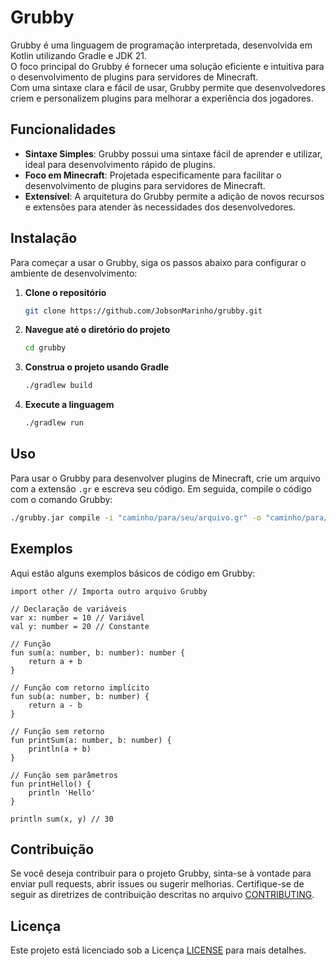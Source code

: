 # Grubby

Grubby é uma linguagem de programação interpretada, desenvolvida em Kotlin utilizando Gradle e JDK 21.  
O foco principal do Grubby é fornecer uma solução eficiente e intuitiva para o desenvolvimento de plugins para servidores de Minecraft.  
Com uma sintaxe clara e fácil de usar, Grubby permite que desenvolvedores criem e personalizem plugins para melhorar a experiência dos jogadores.

## Funcionalidades

- **Sintaxe Simples**: Grubby possui uma sintaxe fácil de aprender e utilizar, ideal para desenvolvimento rápido de plugins.
- **Foco em Minecraft**: Projetada especificamente para facilitar o desenvolvimento de plugins para servidores de Minecraft.
- **Extensível**: A arquitetura do Grubby permite a adição de novos recursos e extensões para atender às necessidades dos desenvolvedores.

## Instalação

Para começar a usar o Grubby, siga os passos abaixo para configurar o ambiente de desenvolvimento:

1. **Clone o repositório**

    ```bash
    git clone https://github.com/JobsonMarinho/grubby.git
    ```

2. **Navegue até o diretório do projeto**

    ```bash
    cd grubby
    ```

3. **Construa o projeto usando Gradle**

    ```bash
    ./gradlew build
    ```

4. **Execute a linguagem**

    ```bash
    ./gradlew run
    ```

## Uso

Para usar o Grubby para desenvolver plugins de Minecraft, crie um arquivo com a extensão `.gr` e escreva seu código. Em seguida, compile o código com o comando Grubby:

```bash
./grubby.jar compile -i "caminho/para/seu/arquivo.gr" -o "caminho/para/salvar/o/arquivo.jar"
```

## Exemplos

Aqui estão alguns exemplos básicos de código em Grubby:

```gr
import other // Importa outro arquivo Grubby

// Declaração de variáveis
var x: number = 10 // Variável
val y: number = 20 // Constante

// Função
fun sum(a: number, b: number): number {
    return a + b
}

// Função com retorno implícito
fun sub(a: number, b: number) {
    return a - b
}

// Função sem retorno
fun printSum(a: number, b: number) {
    println(a + b)
}

// Função sem parâmetros
fun printHello() {
    println 'Hello'
}

println sum(x, y) // 30
```

## Contribuição

Se você deseja contribuir para o projeto Grubby, sinta-se à vontade para enviar pull requests, abrir issues ou sugerir melhorias. Certifique-se de seguir as diretrizes de contribuição descritas no arquivo [CONTRIBUTING](CONTRIBUTING).

## Licença

Este projeto está licenciado sob a Licença [LICENSE](LICENSE) para mais detalhes.
